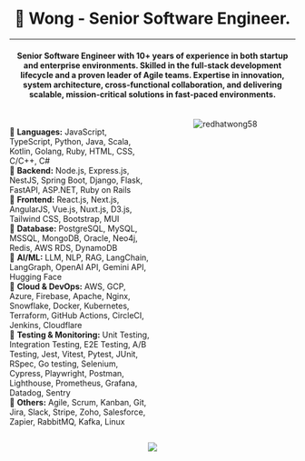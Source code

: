 <h1 align="center">👋 Wong - Senior Software Engineer.</h1>

<hr/>

<h4 align="center">  
  Senior Software Engineer with 10+ years of experience in both startup and enterprise environments. Skilled in the full-stack development lifecycle and a proven leader of Agile teams. Expertise in innovation, system architecture, cross-functional collaboration, and delivering scalable, mission-critical solutions in fast-paced environments. 
</h4>

<br/>

<div style="display: flex; justify-content: space-between;">
  <div style="flex: 1; width: 50%; padding-right: 10px;">
    <p>
      🔹 <b>Languages:</b> JavaScript, TypeScript, Python, Java, Scala, Kotlin, Golang, Ruby, HTML, CSS, C/C++, C#<br/>
      🔹 <b>Backend:</b> Node.js, Express.js, NestJS, Spring Boot, Django, Flask, FastAPI, ASP.NET, Ruby on Rails<br/>
      🔹 <b>Frontend:</b> React.js, Next.js, AngularJS, Vue.js, Nuxt.js, D3.js, Tailwind CSS, Bootstrap, MUI<br/>
      🔹 <b>Database:</b> PostgreSQL, MySQL, MSSQL, MongoDB, Oracle, Neo4j, Redis, AWS RDS, DynamoDB<br/>
      🔹 <b>AI/ML:</b> LLM, NLP, RAG, LangChain, LangGraph, OpenAI API, Gemini API, Hugging Face<br/>
      🔹 <b>Cloud & DevOps:</b> AWS, GCP, Azure, Firebase, Apache, Nginx, Snowflake, Docker, Kubernetes, Terraform, GitHub Actions, CircleCI, Jenkins, Cloudflare<br/>
      🔹 <b>Testing & Monitoring:</b> Unit Testing, Integration Testing, E2E Testing, A/B Testing, Jest, Vitest, Pytest, JUnit, RSpec, Go testing, Selenium, Cypress, Playwright, Postman, Lighthouse, Prometheus, Grafana, Datadog, Sentry<br/>
      🔹 <b>Others:</b> Agile, Scrum, Kanban, Git, Jira, Slack, Stripe, Zoho, Salesforce, Zapier, RabbitMQ, Kafka, Linux<br/>
    </p>
  </div>

  <div style="flex: 1; width: 50%; text-align: center;">
    <img src="code.gif" alt="redhatwong58" style="max-width: 100%; height: auto;" />
  </div>

</div>

<p align='center'>
  <img src='https://github-widgetbox.vercel.app/api/profile?username=redhatwong58&theme=darkmode&data=followers,repositories,stars,commits' />
</p>
